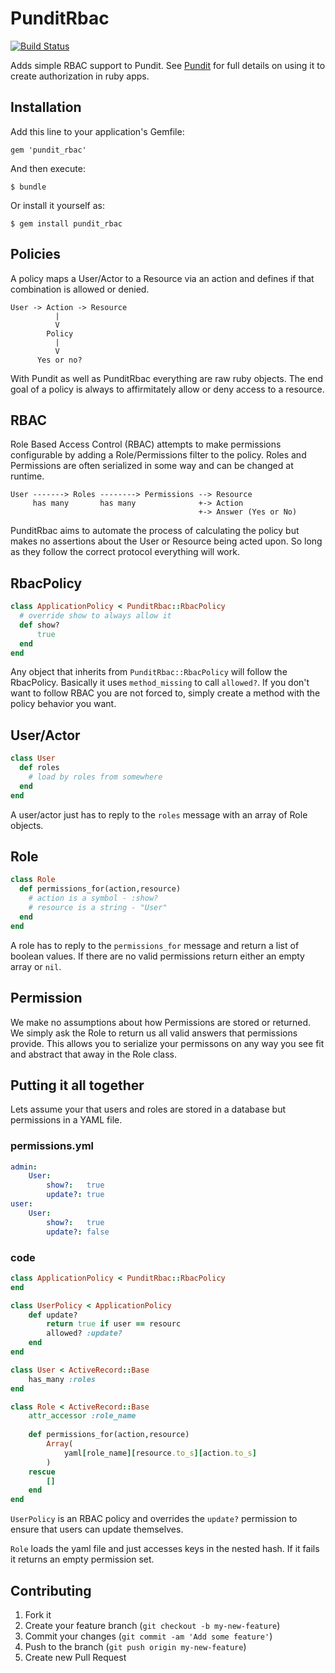 # PunditRbac

[![Build Status](https://travis-ci.org/jkamenik/pundit_rbac.png?branch=master)](https://travis-ci.org/jkamenik/pundit_rbac)

Adds simple RBAC support to Pundit.  See [Pundit](https://github.com/elabs/pundit) for full details on using it to create authorization in ruby apps.

## Installation

Add this line to your application's Gemfile:

    gem 'pundit_rbac'

And then execute:

    $ bundle

Or install it yourself as:

    $ gem install pundit_rbac

## Policies

A policy maps a User/Actor to a Resource via an action and defines if that combination is allowed or denied.

```
User -> Action -> Resource
          |
          V
        Policy
          |
          V
      Yes or no?
```

With Pundit as well as PunditRbac everything are raw ruby objects.  The end goal of a policy is always to affirmitately allow or deny access to a resource.

## RBAC

Role Based Access Control (RBAC) attempts to make permissions configurable by adding a Role/Permissions filter to the policy.  Roles and Permissions are often serialized in some way and can be changed at runtime.

```
User -------> Roles --------> Permissions --> Resource
     has many       has many              +-> Action
                                          +-> Answer (Yes or No)
```

PunditRbac aims to automate the process of calculating the policy but makes no assertions about the User or Resource being acted upon.  So long as they follow the correct protocol everything will work.

## RbacPolicy

```ruby
class ApplicationPolicy < PunditRbac::RbacPolicy
  # override show to always allow it
  def show?
      true
  end
end
```

Any object that inherits from `PunditRbac::RbacPolicy` will follow the RbacPolicy.  Basically it uses `method_missing` to call `allowed?`.  If you don't want to follow RBAC you are not forced to, simply create a method with the policy behavior you want.

## User/Actor

```ruby
class User
  def roles
    # load by roles from somewhere
  end
end
```

A user/actor just has to reply to the `roles` message with an array of Role objects.

## Role

```ruby
class Role
  def permissions_for(action,resource)
    # action is a symbol - :show?
    # resource is a string - "User"
  end
end
```

A role has to reply to the `permissions_for` message and return a list of boolean values.  If there are no valid permissions return either an empty array or `nil`.

## Permission

We make no assumptions about how Permissions are stored or returned.  We simply ask the Role to return us all valid answers that permissions provide.  This allows you to serialize your permissons on any way you see fit and abstract that away in the Role class.


## Putting it all together

Lets assume your that users and roles are stored in a database but permissions in a YAML file.

### permissions.yml

```yaml 
admin:
    User:
        show?:   true
        update?: true
user:
    User:
        show?:   true
        update?: false
```

### code

```ruby
class ApplicationPolicy < PunditRbac::RbacPolicy
end

class UserPolicy < ApplicationPolicy
    def update?
        return true if user == resourc
        allowed? :update?
    end
end
```

```ruby
class User < ActiveRecord::Base
    has_many :roles
end

class Role < ActiveRecord::Base
    attr_accessor :role_name
    
    def permissions_for(action,resource)
        Array(
            yaml[role_name][resource.to_s][action.to_s]
        )
    rescue
        []
    end
end
```

`UserPolicy` is an RBAC policy and overrides the `update?` permission to ensure that users can update themselves.

`Role` loads the yaml file and just accesses keys in the nested hash.  If it fails it returns an empty permission set.

## Contributing

1. Fork it
2. Create your feature branch (`git checkout -b my-new-feature`)
3. Commit your changes (`git commit -am 'Add some feature'`)
4. Push to the branch (`git push origin my-new-feature`)
5. Create new Pull Request
